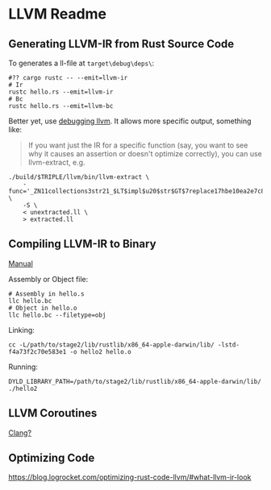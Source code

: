 # LLVM Readme

## Generating LLVM-IR from Rust Source Code

To generates a ll-file at `target\debug\deps\`:

```shell
#?? cargo rustc -- --emit=llvm-ir
# Ir
rustc hello.rs --emit=llvm-ir
# Bc
rustc hello.rs --emit=llvm-bc
```

Better yet, use [debugging llvm](https://rustc-dev-guide.rust-lang.org/backend/debugging.html#:~:text=For%20rustc%20to%20generate%20LLVM,IR%20into%20the%20target%20directory.). It allows more specific output, something like:
> If you want just the IR for a specific function (say, you want to see why it causes an assertion or doesn't optimize correctly), you can use llvm-extract, e.g.

```shell
./build/$TRIPLE/llvm/bin/llvm-extract \
    -func='_ZN11collections3str21_$LT$impl$u20$str$GT$7replace17hbe10ea2e7c809b0bE' \
    -S \
    < unextracted.ll \
    > extracted.ll
```

## Compiling LLVM-IR to Binary

[Manual](https://stackoverflow.com/questions/37416272/generating-rust-executable-from-llvm-bitcode)

Assembly or Object file:

```shell
# Assembly in hello.s
llc hello.bc
# Object in hello.o
llc hello.bc --filetype=obj
```

Linking:

```shell
cc -L/path/to/stage2/lib/rustlib/x86_64-apple-darwin/lib/ -lstd-f4a73f2c70e583e1 -o hello2 hello.o
```

Running:

```shell
DYLD_LIBRARY_PATH=/path/to/stage2/lib/rustlib/x86_64-apple-darwin/lib/ ./hello2
```

## LLVM Coroutines

[Clang?](https://borretti.me/article/compiling-llvm-ir-binary)

## Optimizing Code

<https://blog.logrocket.com/optimizing-rust-code-llvm/#what-llvm-ir-look>

